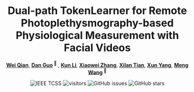 
<div align="center">
<h1>Dual-path TokenLearner for Remote Photoplethysmography-based Physiological Measurement with Facial Videos</h1>

[**Wei Qian**](), [**Dan Guo**](https://scholar.google.com/citations?user=DsEONuMAAAAJ)<sup> :email: </sup>, [**Kun Li**](https://scholar.google.com/citations?user=UQ_bInoAAAAJ), [**Xiaowei Zhang**](), [**Xilan Tian**](), [**Xun Yang**](),  [**Meng Wang**](https://scholar.google.com/citations?user=rHagaaIAAAAJ)<sup> :email: </sup>



![IEEE TCSS](https://img.shields.io/badge/Published%20in-IEEE%20TCSS-blue.svg?style=flat)
![visitors](https://visitor-badge.laobi.icu/badge?page_id=hfut-vut.dual-tl&left_color=green&right_color=red)
![GitHub issues](https://img.shields.io/github/issues-raw/VUT-HFUT/Dual-TL?color=%23FF9600)
![GitHub stars](https://img.shields.io/github/stars/VUT-HFUT/Dual-TL?style=flat&color=yellow)

</div>

